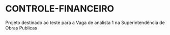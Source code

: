 # CONTROLE-FINANCEIRO
Projeto destinado ao teste para a  Vaga de analista 1 na Superintendência de Obras Publicas
